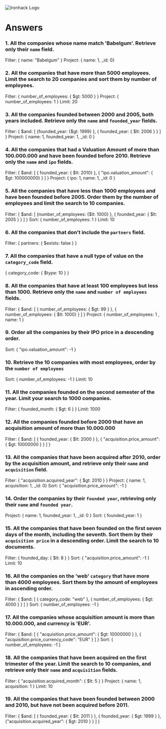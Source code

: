 ![Ironhack Logo](https://i.imgur.com/1QgrNNw.png)

# Answers

### 1. All the companies whose name match 'Babelgum'. Retrieve only their `name` field.

Filter: { name: "Babelgum" }
Project: { name: 1, _id: 0}

### 2. All the companies that have more than 5000 employees. Limit the search to 20 companies and sort them by **number of employees**.

Filter: { number_of_employees: { $gt: 5000 } }
Project: { number_of_employees: 1 }
Limit: 20

### 3. All the companies founded between 2000 and 2005, both years included. Retrieve only the `name` and `founded_year` fields.

Filter: { $and: [ {founded_year: {$gt: 1999} }, { founded_year: { $lt: 2006 } } ] }
Project: { name: 1, founded_year: 1, _id: 0 }

### 4. All the companies that had a Valuation Amount of more than 100.000.000 and have been founded before 2010. Retrieve only the `name` and `ipo` fields.

Filter: { $and: [ { founded_year: { $lt: 2010} }, { "ipo.valuation_amount": { $gt: 100000000} } ] }
Project: { ipo: 1, name: 1, _id: 0 }

### 5. All the companies that have less than 1000 employees and have been founded before 2005. Order them by the number of employees and limit the search to 10 companies.

Filter: { $and: [ {number_of_employees: {$lt: 1000} }, { founded_year: { $lt: 2005 } } ] }
Sort: { number_of_employees: 1 }
Limit: 10

### 6. All the companies that don't include the `partners` field.

Filter: { partners: { $exists: false } }

### 7. All the companies that have a null type of value on the `category_code` field.

{ category_code: { $type: 10 }  }
<!-- einfach code: null würde auch die einschließen, die das Feld gar nicht besitzen -->

### 8. All the companies that have at least 100 employees but less than 1000. Retrieve only the `name` and `number of employees` fields.

Filter: { $and: [ { number_of_employees: { $gt: 99 } }, { number_of_employees: { $lt: 1000} } ] }
Project: { number_of_employees: 1 ,  name: 1 }

### 9. Order all the companies by their IPO price in a descending order.

Sort: { "ipo.valuation_amount": -1 }

### 10. Retrieve the 10 companies with most employees, order by the `number of employees`

Sort: { number_of_employees: -1 }
Limit: 10

### 11. All the companies founded on the second semester of the year. Limit your search to 1000 companies.

Filter: { founded_month: { $gt: 6 } }
Limit: 1000

### 12. All the companies founded before 2000 that have an acquisition amount of more than 10.000.000

Filter: { $and: [ { founded_year: { $lt: 2000 } }, { "acquisition.price_amount": { $gt: 10000000 } } ] }

### 13. All the companies that have been acquired after 2010, order by the acquisition amount, and retrieve only their `name` and `acquisition` field.

Filter: { "acquisition.acquired_year": { $gt: 2010 } }
Project: { name: 1, acquisition: 1, _id: 0}
Sort: { "acquisition.price_amount": -1 }


### 14. Order the companies by their `founded year`, retrieving only their `name` and `founded year`.

Project: { name: 1, founded_year: 1, _id: 0 }
Sort: { founded_year: 1 }

### 15. All the companies that have been founded on the first seven days of the month, including the seventh. Sort them by their `acquisition price` in a descending order. Limit the search to 10 documents.

Filter: { founded_day: { $lt: 8 } }
Sort: { "acquisition.price_amount": -1 }
Limit: 10

### 16. All the companies on the 'web' `category` that have more than 4000 employees. Sort them by the amount of employees in ascending order.

Filter: { $and: [ { category_code: "web" }, { number_of_employees: { $gt: 4000 } } ] }
Sort: { number_of_employees: -1 }


### 17. All the companies whose acquisition amount is more than 10.000.000, and currency is 'EUR'.

Filter: { $and: [ { "acquisition.price_amount": { $gt: 10000000 } }, { "acquisition.price_currency_code": "EUR" } ] }
Sort: { number_of_employees: -1 }

### 18. All the companies that have been acquired on the first trimester of the year. Limit the search to 10 companies, and retrieve only their `name` and `acquisition` fields.

Filter: { "acquisition.acquired_month": { $lt: 5 } }
Project: { name: 1, acquisition: 1 }
Limit: 10

### 19. All the companies that have been founded between 2000 and 2010, but have not been acquired before 2011.

Filter: { $and: [ { founded_year: { $lt: 2011 } }, { founded_year: { $gt: 1999 } }, {"acquisition.acquired_year": { $gt: 2010 } } ] }
